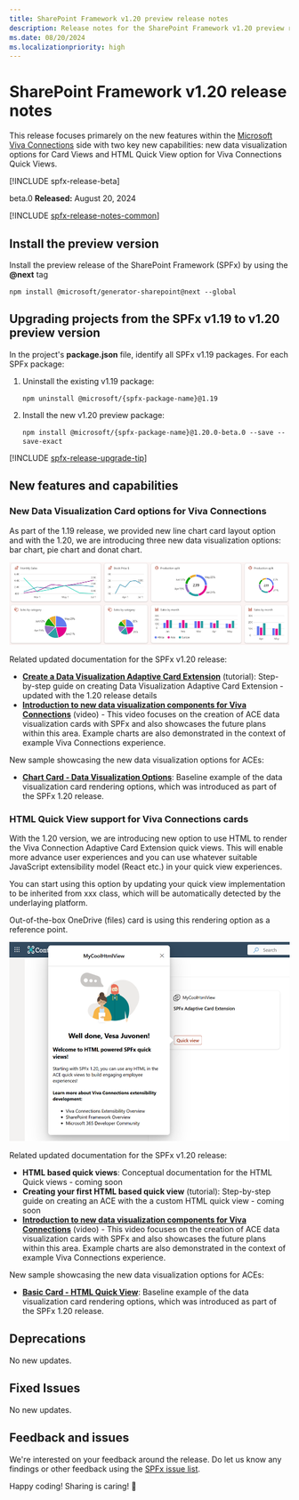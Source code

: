 ```yaml
---
title: SharePoint Framework v1.20 preview release notes
description: Release notes for the SharePoint Framework v1.20 preview release.
ms.date: 08/20/2024
ms.localizationpriority: high
---
```

# SharePoint Framework v1.20 release notes

This release focuses primarely on the new features within the [Microsoft Viva Connections](./viva/overview-viva-connections.md) side with two key new capabilities: new data visualization options for Card Views and HTML Quick View option for Viva Connections Quick Views.

[!INCLUDE spfx-release-beta]

beta.0 **Released:** August 20, 2024

[!INCLUDE [spfx-release-notes-common](../../includes/snippets/spfx-release-notes-common.md)]

## Install the preview version

Install the preview release of the SharePoint Framework (SPFx) by using the **@next** tag

```console
npm install @microsoft/generator-sharepoint@next --global
```

## Upgrading projects from the SPFx v1.19 to v1.20 preview version

In the project's **package.json** file, identify all SPFx v1.19 packages. For each SPFx package:

1. Uninstall the existing v1.19 package:

    ```console
    npm uninstall @microsoft/{spfx-package-name}@1.19
    ```

1. Install the new v1.20 preview package:

    ```console
    npm install @microsoft/{spfx-package-name}@1.20.0-beta.0 --save --save-exact
    ```

[!INCLUDE [spfx-release-upgrade-tip](../../includes/snippets/spfx-release-upgrade-tip.md)]

## New features and capabilities

### New Data Visualization Card options for Viva Connections

As part of the 1.19 release, we provided new line chart card layout option and with the 1.20, we are introducing three new data visualization options: bar chart, pie chart and donat chart.

![Sample chart card layouts](../images/120-release-notes/chart-cards-options.png)

Related updated documentation for the SPFx v1.20 release:

- **[Create a Data Visualization Adaptive Card Extension](viva/get-started/build-data-visualization-adaptive-card-extension.md)** (tutorial): Step-by-step guide on creating Data Visualization Adaptive Card Extension - updated with the 1.20 release details
- **[Introduction to new data visualization components for Viva Connections](https://www.youtube.com/watch?v=zBLEEF6cC7I)** (video) - This video focuses on the creation of ACE data visualization cards with SPFx and also showcases the future plans within this area. Example charts are also demonstrated in the context of example Viva Connections experience.

New sample showcasing the new data visualization options for ACEs:

- **[Chart Card - Data Visualization Options](https://github.com/pnp/sp-dev-fx-aces/tree/main/samples/ChartCard-DataVisualizationOptions)**: Baseline example of the data visualization card rendering options, which was introduced as part of the SPFx 1.20 release.

### HTML Quick View support for Viva Connections cards

With the 1.20 version, we are introducing new option to use HTML to render the Viva Connection Adaptive Card Extension quick views. This will enable more advance user experiences and you can use whatever suitable JavaScript extensibility model (React etc.) in your quick view experiences.

You can start using this option by updating your quick view implementation to be inherited from xxx class, which will be automatically detected by the underlaying platform.

Out-of-the-box OneDrive (files) card is using this rendering option as a reference point.

![Sample chart card layouts](../images/120-release-notes/html-quick-views.png)

Related updated documentation for the SPFx v1.20 release:

- **HTML based quick views**: Conceptual documentation for the HTML Quick views - coming soon
- **Creating your first HTML based quick view** (tutorial): Step-by-step guide on creating an ACE with the a custom HTML quick view - coming soon
- **[Introduction to new data visualization components for Viva Connections](https://www.youtube.com/watch?v=DaRoCFNtFrY)** (video) - This video focuses on the creation of ACE data visualization cards with SPFx and also showcases the future plans within this area. Example charts are also demonstrated in the context of example Viva Connections experience.

New sample showcasing the new data visualization options for ACEs:

- **[Basic Card - HTML Quick View](https://github.com/pnp/sp-dev-fx-aces/tree/main/samples/BasicCard-HTML-QuickView)**: Baseline example of the data visualization card rendering options, which was introduced as part of the SPFx 1.20 release.

## Deprecations

No new updates.

## Fixed Issues

No new updates.

## Feedback and issues

We're interested on your feedback around the release. Do let us know any findings or other feedback using the [SPFx issue list](https://github.com/SharePoint/sp-dev-docs/issues).

Happy coding! Sharing is caring! 🧡
